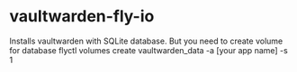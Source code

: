 # vaultwarden-fly-io

Installs vaultwarden with SQLite database. But you need to create volume for database flyctl volumes create vaultwarden_data -a [your app name] -s 1
